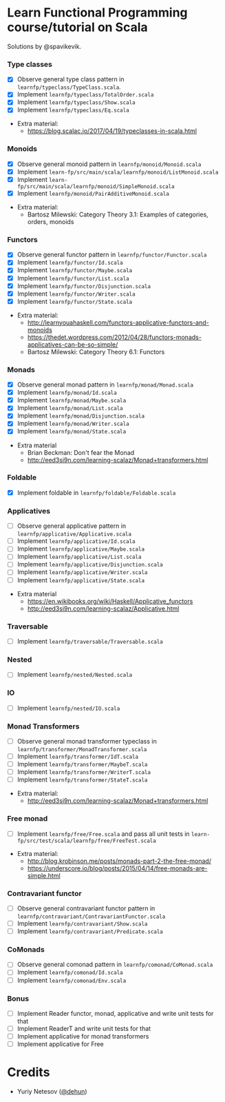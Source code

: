 # Learn Functional Programming course/tutorial on Scala
Solutions by @spavikevik.

### Type classes ###

- [x] Observe general type class pattern in `learnfp/typeclass/TypeClass.scala`.
- [x] Implement `learnfp/typeclass/TotalOrder.scala`
- [x] Implement `learnfp/typeclass/Show.scala`
- [x] Implement `learnfp/typeclass/Eq.scala`
- Extra material: 
  - https://blog.scalac.io/2017/04/19/typeclasses-in-scala.html

### Monoids ###

- [x] Observe general monoid pattern in `learnfp/monoid/Monoid.scala`
- [x] Implement `learn-fp/src/main/scala/learnfp/monoid/ListMonoid.scala`
- [x] Implement `learn-fp/src/main/scala/learnfp/monoid/SimpleMonoid.scala`
- [x] Implement `learnfp/monoid/PairAdditiveMonoid.scala`
- Extra material:
  - Bartosz Milewski: Category Theory 3.1: Examples of categories, orders, monoids
  

### Functors ###

- [x] Observe general functor pattern in `learnfp/functor/Functor.scala`
- [x] Implement `learnfp/functor/Id.scala`
- [x] Implement `learnfp/functor/Maybe.scala`
- [x] Implement `learnfp/functor/List.scala`
- [x] Implement `learnfp/functor/Disjunction.scala`
- [x] Implement `learnfp/functor/Writer.scala`
- [x] Implement `learnfp/functor/State.scala`
- Extra material:
  - http://learnyouahaskell.com/functors-applicative-functors-and-monoids
  - https://thedet.wordpress.com/2012/04/28/functors-monads-applicatives-can-be-so-simple/
  - Bartosz Milewski: Category Theory 6.1: Functors 

### Monads ###

- [x] Observe general monad pattern in `learnfp/monad/Monad.scala`
- [x] Implement `learnfp/monad/Id.scala`
- [x] Implement `learnfp/monad/Maybe.scala`
- [x] Implement `learnfp/monad/List.scala`
- [x] Implement `learnfp/monad/Disjunction.scala`
- [x] Implement `learnfp/monad/Writer.scala`
- [x] Implement `learnfp/monad/State.scala`
- Extra material
  - Brian Beckman: Don't fear the Monad
  - http://eed3si9n.com/learning-scalaz/Monad+transformers.html
  
### Foldable ###

- [x] Implement foldable in `learnfp/foldable/Foldable.scala`

### Applicatives ###

- [ ] Observe general applicative pattern in `learnfp/applicative/Applicative.scala`
- [ ] Implement `learnfp/applicative/Id.scala`
- [ ] Implement `learnfp/applicative/Maybe.scala`
- [ ] Implement `learnfp/applicative/List.scala`
- [ ] Implement `learnfp/applicative/Disjunction.scala`
- [ ] Implement `learnfp/applicative/Writer.scala`
- [ ] Implement `learnfp/applicative/State.scala`
- Extra material 
  - https://en.wikibooks.org/wiki/Haskell/Applicative_functors
  - http://eed3si9n.com/learning-scalaz/Applicative.html
  
### Traversable ###

- [ ] Implement `learnfp/traversable/Traversable.scala`

### Nested ###

- [ ] Implement `learnfp/nested/Nested.scala`

### IO ###

- [ ] Implement `learnfp/nested/IO.scala` 

### Monad Transformers ###

- [ ] Observe general monad transformer typeclass in `learnfp/transformer/MonadTransformer.scala`
- [ ] Implement `learnfp/transformer/IdT.scala`
- [ ] Implement `learnfp/transformer/MaybeT.scala`
- [ ] Implement `learnfp/transformer/WriterT.scala`
- [ ] Implement `learnfp/transformer/StateT.scala`
- Extra material: 
  - http://eed3si9n.com/learning-scalaz/Monad+transformers.html

### Free monad ###

- [ ] Implement `learnfp/free/Free.scala` and pass all unit tests in `learn-fp/src/test/scala/learnfp/free/FreeTest.scala`
- Extra material:
  - http://blog.krobinson.me/posts/monads-part-2-the-free-monad/
  - https://underscore.io/blog/posts/2015/04/14/free-monads-are-simple.html
  
### Contravariant functor ###

- [ ] Observe general contravariant functor pattern in `learnfp/contravariant/ContravariantFunctor.scala`
- [ ] Implement `learnfp/contravariant/Show.scala`
- [ ] Implement `learnfp/contravariant/Predicate.scala`

### CoMonads ###

- [ ] Observe general comonad pattern in `learnfp/comonad/CoMonad.scala`
- [ ] Implement `learnfp/comonad/Id.scala`
- [ ] Implement `learnfp/comonad/Env.scala`
  
### Bonus ###

- [ ] Implement Reader functor, monad, applicative and write unit tests for that
- [ ] Implement ReaderT and write unit tests for that
- [ ] Implement applicative for monad transformers
- [ ] Implement applicative for Free
  
# Credits #

- Yuriy Netesov ([@dehun](https://github.com/dehun))
